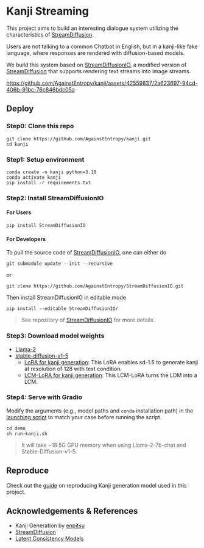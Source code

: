 # Kanji Streaming

This project aims to build an interesting dialogue system utilizing the characteristics of [StreamDiffusion](https://github.com/cumulo-autumn/StreamDiffusion).

Users are not talking to a common Chatbot in English, but in a kanji-like fake language, where responses are rendered with diffusion-based models.

We build this system based on [StreamDiffusionIO](https://github.com/AgainstEntropy/StreamDiffusionIO), a modified version of [StreamDiffusion](https://github.com/cumulo-autumn/StreamDiffusion) that supports rendering text streams into image streams.

https://github.com/AgainstEntropy/kanji/assets/42559837/2a623697-94cd-406b-91bc-76c846bdc05a

## Deploy

### Step0: Clone this repo

```shell
git clone https://github.com/AgainstEntropy/kanji.git
cd kanji
```

### Step1: Setup environment

```shell
conda create -n kanji python=3.10
conda activate kanji
pip install -r requirements.txt
```

### Step2: Install StreamDiffusionIO

#### For Users

```shell
pip install StreamDiffusionIO
```

#### For Developers

To pull the source code of [StreamDiffusionIO](https://github.com/AgainstEntropy/StreamDiffusionIO), one can either do

```shell
git submodule update --init --recursive
```

or 

```shell
git clone https://github.com/AgainstEntropy/StreamDiffusionIO.git
```

Then install StreamDiffusionIO in editable mode

```shell
pip install --editable StreamDiffusionIO/
```

> See repository of [StreamDiffusionIO](https://github.com/AgainstEntropy/StreamDiffusionIO) for more details.

### Step3: Download model weights

- [Llama-2](https://huggingface.co/meta-llama)
- [stable-diffusion-v1-5](https://huggingface.co/runwayml/stable-diffusion-v1-5)
    - [LoRA for kanji generation](https://huggingface.co/AgainstEntropy/kanji-lora-sd-v1-5): This LoRA enables sd-1.5 to generate kanji at resolution of 128 with text condition.
    - [LCM-LoRA for kanji generation](https://huggingface.co/AgainstEntropy/kanji-lcm-lora-sd-v1-5): This LCM-LoRA turns the LDM into a LCM.

### Step4: Serve with Gradio

Modify the arguments (e.g., model paths and `conda` installation path) in the [launching script](./demo/run-kanji.sh) to match your case before running the script.

```shell
cd demo
sh run-kanji.sh
```

> It will take ~18.5G GPU memory when using Llama-2-7b-chat and Stable-Diffusion-v1-5.


## Reproduce

Check out the [guide](./docs/REPRODUCE.md) on reproducing Kanji generation model used in this project.

## Acknowledgements & References

- Kanji Generation by [enpitsu](https://x.com/enpitsu/status/1610923494824628224?s=20)
- [StreamDiffusion](https://github.com/cumulo-autumn/StreamDiffusion)
- [Latent Consistency Models](https://github.com/huggingface/diffusers/tree/main/examples/consistency_distillation)
